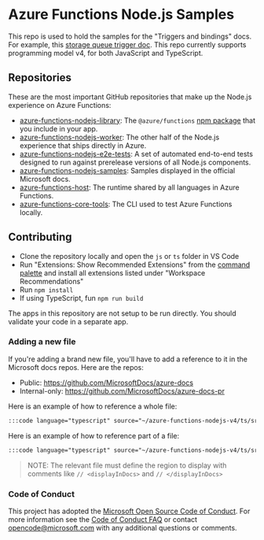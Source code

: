 # Azure Functions Node.js Samples

This repo is used to hold the samples for the "Triggers and bindings" docs. For example, this [storage queue trigger doc](https://learn.microsoft.com/azure/azure-functions/functions-bindings-storage-queue-trigger?pivots=programming-language-javascript). This repo currently supports programming model v4, for both JavaScript and TypeScript.

## Repositories

These are the most important GitHub repositories that make up the Node.js experience on Azure Functions:

- [azure-functions-nodejs-library](https://github.com/Azure/azure-functions-nodejs-library): The `@azure/functions` [npm package](https://www.npmjs.com/package/@azure/functions) that you include in your app.
- [azure-functions-nodejs-worker](https://github.com/Azure/azure-functions-nodejs-worker): The other half of the Node.js experience that ships directly in Azure.
- [azure-functions-nodejs-e2e-tests](https://github.com/Azure/azure-functions-e2e-tests): A set of automated end-to-end tests designed to run against prerelease versions of all Node.js components.
- [azure-functions-nodejs-samples](https://github.com/Azure/azure-functions-samples): Samples displayed in the official Microsoft docs.
- [azure-functions-host](https://github.com/Azure/azure-functions-host): The runtime shared by all languages in Azure Functions.
- [azure-functions-core-tools](https://github.com/Azure/azure-functions-core-tools): The CLI used to test Azure Functions locally.

## Contributing

- Clone the repository locally and open the `js` or `ts` folder in VS Code
- Run "Extensions: Show Recommended Extensions" from the [command palette](https://code.visualstudio.com/docs/getstarted/userinterface#_command-palette) and install all extensions listed under "Workspace Recommendations"
- Run `npm install`
- If using TypeScript, fun `npm run build`

The apps in this repository are not setup to be run directly. You should validate your code in a separate app.

### Adding a new file

If you're adding a brand new file, you'll have to add a reference to it in the Microsoft docs repos. Here are the repos:

- Public: <https://github.com/MicrosoftDocs/azure-docs>
- Internal-only: <https://github.com/MicrosoftDocs/azure-docs-pr>

Here is an example of how to reference a whole file:

```markdown
:::code language="typescript" source="~/azure-functions-nodejs-v4/ts/src/functions/serviceBusOutput1.ts" :::
```

Here is an example of how to reference part of a file:

```markdown
:::code language="typescript" source="~/azure-functions-nodejs-v4/ts/src/functions/serviceBusOutput2.ts" id="displayInDocs" :::
```

> NOTE: The relevant file must define the region to display with comments like `// <displayInDocs>` and `// </displayInDocs>`

### Code of Conduct

This project has adopted the [Microsoft Open Source Code of Conduct](https://opensource.microsoft.com/codeofconduct/). For more information see the [Code of Conduct FAQ](https://opensource.microsoft.com/codeofconduct/faq/) or contact [opencode@microsoft.com](mailto:opencode@microsoft.com) with any additional questions or comments.